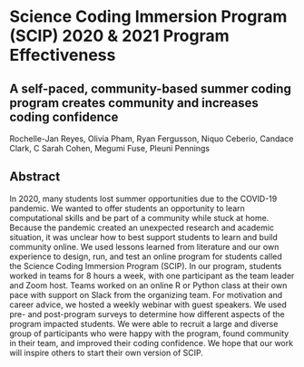 # Science Coding Immersion Program (SCIP) 2020 & 2021 Program Effectiveness
## A self-paced, community-based summer coding program creates community and increases coding confidence

Rochelle-Jan Reyes, Olivia Pham, Ryan Fergusson, Niquo Ceberio, Candace Clark, C Sarah Cohen, Megumi Fuse, Pleuni Pennings

## Abstract

In 2020, many students lost summer opportunities due to the COVID-19 pandemic. We wanted to offer students an opportunity to learn computational skills and be part of a community while stuck at home. Because the pandemic created an unexpected research and academic situation, it was unclear how to best support students to learn and build community online. We used lessons learned from literature and our own experience to design, run, and test an online program for students called the Science Coding Immersion Program (SCIP). In our program, students worked in teams for 8 hours a week, with one participant as the team leader and Zoom host. Teams worked on an online R or Python class at their own pace with support on Slack from the organizing team. For motivation and career advice, we hosted a weekly webinar with guest speakers. We used pre- and post-program surveys to determine how different aspects of the program impacted students. We were able to recruit a large and diverse group of participants who were happy with the program, found community in their team, and improved their coding confidence. We hope that our work will inspire others to start their own version of SCIP.
